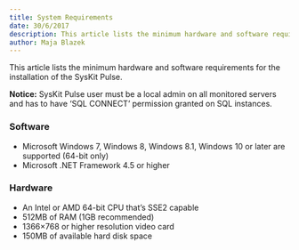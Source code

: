 ```yaml
---
title: System Requirements
date: 30/6/2017
description: This article lists the minimum hardware and software requirements for SysKit Pulse.
author: Maja Blazek
---
```


This article lists the minimum hardware and software requirements for the installation of the SysKit Pulse.

__Notice:__ SysKit Pulse user must be a local admin on all monitored servers and has to have ‘SQL CONNECT’ permission granted on SQL instances.

### Software
* Microsoft Windows 7, Windows 8, Windows 8.1, Windows 10 or later are supported (64-bit only)
* Microsoft .NET Framework 4.5 or higher

### Hardware

* An Intel or AMD 64-bit CPU that’s SSE2 capable
* 512MB of RAM (1GB recommended)
* 1366×768 or higher resolution video card
* 150MB of available hard disk space